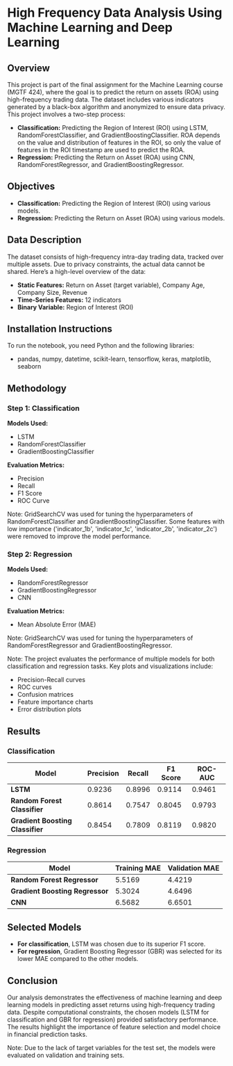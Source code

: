 # High Frequency Data Analysis Using Machine Learning and Deep Learning

## Overview
This project is part of the final assignment for the Machine Learning course (MGTF 424), where the goal is to predict the return on assets (ROA) using high-frequency trading data. The dataset includes various indicators generated by a black-box algorithm and anonymized to ensure data privacy. This project involves a two-step process:
- **Classification:** Predicting the Region of Interest (ROI) using LSTM, RandomForestClassifier, and GradientBoostingClassifier. ROA depends on the value and distribution of features in the ROI, so only the value of features in the ROI timestamp are used to predict the ROA.
- **Regression:** Predicting the Return on Asset (ROA) using CNN, RandomForestRegressor, and GradientBoostingRegressor.

## Objectives
- **Classification:** Predicting the Region of Interest (ROI) using various models.
- **Regression:** Predicting the Return on Asset (ROA) using various models.

## Data Description
The dataset consists of high-frequency intra-day trading data, tracked over multiple assets. Due to privacy constraints, the actual data cannot be shared. Here’s a high-level overview of the data:
- **Static Features:** Return on Asset (target variable), Company Age, Company Size, Revenue
- **Time-Series Features:** 12 indicators
- **Binary Variable:** Region of Interest (ROI)

## Installation Instructions
To run the notebook, you need Python and the following libraries:
- pandas, numpy, datetime, scikit-learn, tensorflow, keras, matplotlib, seaborn

## Methodology

### Step 1: Classification
**Models Used:**
- LSTM
- RandomForestClassifier
- GradientBoostingClassifier

**Evaluation Metrics:**
- Precision
- Recall
- F1 Score
- ROC Curve

Note: GridSearchCV was used for tuning the hyperparameters of RandomForestClassifier and GradientBoostingClassifier. Some features with low importance ('indicator_1b', 'indicator_1c', 'indicator_2b', 'indicator_2c') were removed to improve the model performance.

### Step 2: Regression
**Models Used:**
- RandomForestRegressor
- GradientBoostingRegressor
- CNN

**Evaluation Metrics:**
- Mean Absolute Error (MAE)

Note: GridSearchCV was used for tuning the hyperparameters of RandomForestRegressor and GradientBoostingRegressor.

Note: The project evaluates the performance of multiple models for both classification and regression tasks. Key plots and visualizations include:
- Precision-Recall curves
- ROC curves
- Confusion matrices
- Feature importance charts
- Error distribution plots
  
## Results

### Classification

| Model                        | Precision | Recall  | F1 Score | ROC-AUC |
|------------------------------|-----------|---------|----------|---------|
| **LSTM**                     | 0.9236    | 0.8996  | 0.9114   | 0.9461  |
| **Random Forest Classifier** | 0.8614    | 0.7547  | 0.8045   | 0.9793  |
| **Gradient Boosting Classifier** | 0.8454  | 0.7809  | 0.8119   | 0.9820  |

### Regression

| Model                         | Training MAE | Validation MAE |
|-------------------------------|--------------|----------------|
| **Random Forest Regressor**   | 5.5169       | 4.4219         |
| **Gradient Boosting Regressor** | 5.3024     | 4.6496         |
| **CNN**                       | 6.5682       | 6.6501         |

## Selected Models
- **For classification**, LSTM was chosen due to its superior F1 score.
- **For regression**, Gradient Boosting Regressor (GBR) was selected for its lower MAE compared to the other models.

## Conclusion
Our analysis demonstrates the effectiveness of machine learning and deep learning models in predicting asset returns using high-frequency trading data. Despite computational constraints, the chosen models (LSTM for classification and GBR for regression) provided satisfactory performance. The results highlight the importance of feature selection and model choice in financial prediction tasks.

Note: Due to the lack of target variables for the test set, the models were evaluated on validation and training sets.
